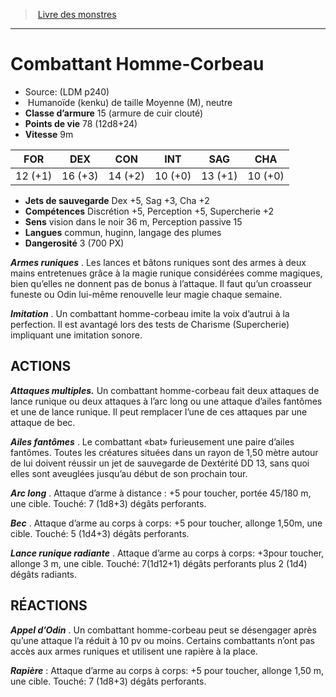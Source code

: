 ﻿> [Livre des monstres](tome_of_beasts.md)

---

# Combattant Homme-Corbeau

- Source: (LDM p240)
-  Humanoïde (kenku) de taille Moyenne (M), neutre
- **Classe d’armure** 15 (armure de cuir clouté)
- **Points de vie** 78 (12d8+24)
- **Vitesse** 9m

|FOR|DEX|CON|INT|SAG|CHA|
|---|---|---|---|---|---|
|12 (+1)|16 (+3)|14 (+2)|10 (+0)|13 (+1)|10 (+0)|

- **Jets de sauvegarde** Dex +5, Sag +3, Cha +2
- **Compétences** Discrétion +5, Perception +5, Supercherie +2
- **Sens** vision dans le noir 36 m, Perception passive 15
- **Langues** commun, huginn, langage des plumes
- **Dangerosité** 3 (700 PX)

**_Armes runiques_** . Les lances et bâtons runiques sont des armes à deux mains entretenues grâce à la magie runique considérées comme magiques, bien qu’elles ne donnent pas de bonus à l’attaque. Il faut qu’un croasseur funeste ou Odin lui-même renouvelle leur magie chaque semaine.

**_Imitation_** . Un combattant homme-corbeau imite la voix d’autrui à la perfection. Il est avantagé lors des tests de Charisme (Supercherie) impliquant une imitation sonore.

## ACTIONS

**_Attaques multiples._** Un combattant homme-corbeau fait deux attaques de lance runique ou deux attaques à l’arc long ou une attaque d’ailes fantômes et une de lance runique. Il peut remplacer l’une de ces attaques par une attaque de bec.

**_Ailes fantômes_** . Le combattant «bat» furieusement une paire d’ailes fantômes. Toutes les créatures situées dans un rayon de 1,50 mètre autour de lui doivent réussir un jet de sauvegarde de Dextérité DD 13, sans quoi elles sont aveuglées jusqu’au début de son prochain tour.

**_Arc long_** . Attaque d’arme à distance : +5 pour toucher, portée 45/180 m, une cible. Touché: 7 (1d8+3) dégâts perforants.

**_Bec_** . Attaque d’arme au corps à corps: +5 pour toucher, allonge 1,50m, une cible. Touché: 5 (1d4+3) dégâts perforants.

**_Lance runique radiante_** . Attaque d’arme au corps à corps:
+3pour toucher, allonge 3 m, une cible. Touché: 7(1d12+1) dégâts perforants plus 2 (1d4) dégâts radiants.

## RÉACTIONS

**_Appel d’Odin_** . Un combattant homme-corbeau peut se désengager après qu’une attaque l’a réduit à 10 pv ou moins.
Certains combattants n’ont pas accès aux armes runiques et utilisent une rapière à la place.

**_Rapière_** : Attaque d’arme au corps à corps: +5 pour toucher, allonge 1,50 m, une cible. Touché: 7 (1d8+3) dégâts perforants.

